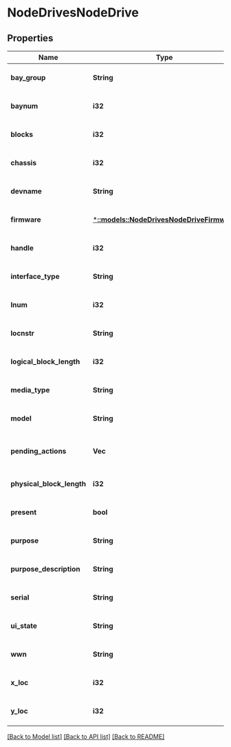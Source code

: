 # NodeDrivesNodeDrive

## Properties
Name | Type | Description | Notes
------------ | ------------- | ------------- | -------------
**bay_group** | **String** | The name of the bay group this drive belongs to. | [optional] [default to null]
**baynum** | **i32** | Numerical representation of this drive&#39;s bay. | [optional] [default to null]
**blocks** | **i32** | Number of blocks on this drive. | [optional] [default to null]
**chassis** | **i32** | The chassis number which contains this drive. | [optional] [default to null]
**devname** | **String** | This drive&#39;s device name. | [optional] [default to null]
**firmware** | [***::models::NodeDrivesNodeDriveFirmware**](NodeDrivesNodeDriveFirmware.md) | Drive firmware information. | [optional] [default to null]
**handle** | **i32** | Drive_d&#39;s handle representation for this drive | [optional] [default to null]
**interface_type** | **String** | String representtation of this drive&#39;s interface type. | [optional] [default to null]
**lnum** | **i32** | This drive&#39;s logical drive number in IFS. | [optional] [default to null]
**locnstr** | **String** | String representation of this drive&#39;s physical location. | [optional] [default to null]
**logical_block_length** | **i32** | Size of a logical block on this drive. | [optional] [default to null]
**media_type** | **String** | String representation of this drive&#39;s media type. | [optional] [default to null]
**model** | **String** | This drive&#39;s manufacturer and model. | [optional] [default to null]
**pending_actions** | **Vec<String>** | This drive&#39;s current outstanding actions. For example, \&quot;add\&quot; or \&quot;firmware_update\&quot;. | [optional] [default to null]
**physical_block_length** | **i32** | Size of a physical block on this drive. | [optional] [default to null]
**present** | **bool** | Indicates whether this drive is physically present in the node. | [optional] [default to null]
**purpose** | **String** | This drive&#39;s purpose in the DRV state machine. | [optional] [default to null]
**purpose_description** | **String** | Description of this drive&#39;s purpose. | [optional] [default to null]
**serial** | **String** | Serial number for this drive. | [optional] [default to null]
**ui_state** | **String** | This drive&#39;s state as presented to the UI. | [optional] [default to null]
**wwn** | **String** | The drive&#39;s &#39;worldwide name&#39; from its NAA identifiers. | [optional] [default to null]
**x_loc** | **i32** | This drive&#39;s x-axis grid location. | [optional] [default to null]
**y_loc** | **i32** | This drive&#39;s y-axis grid location. | [optional] [default to null]

[[Back to Model list]](../README.md#documentation-for-models) [[Back to API list]](../README.md#documentation-for-api-endpoints) [[Back to README]](../README.md)



